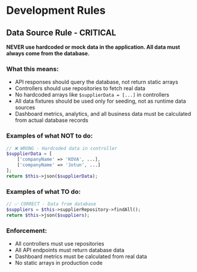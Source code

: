 # Development Rules

## Data Source Rule - CRITICAL

**NEVER use hardcoded or mock data in the application. All data must always come from the database.**

### What this means:
- API responses should query the database, not return static arrays
- Controllers should use repositories to fetch real data
- No hardcoded arrays like `$supplierData = [...]` in controllers
- All data fixtures should be used only for seeding, not as runtime data sources
- Dashboard metrics, analytics, and all business data must be calculated from actual database records

### Examples of what NOT to do:
```php
// ❌ WRONG - Hardcoded data in controller
$supplierData = [
    ['companyName' => 'KOVA', ...],
    ['companyName' => 'Jotun', ...]
];
return $this->json($supplierData);
```

### Examples of what TO do:
```php
// ✅ CORRECT - Data from database
$suppliers = $this->supplierRepository->findAll();
return $this->json($suppliers);
```

### Enforcement:
- All controllers must use repositories
- All API endpoints must return database data
- Dashboard metrics must be calculated from real data
- No static arrays in production code
